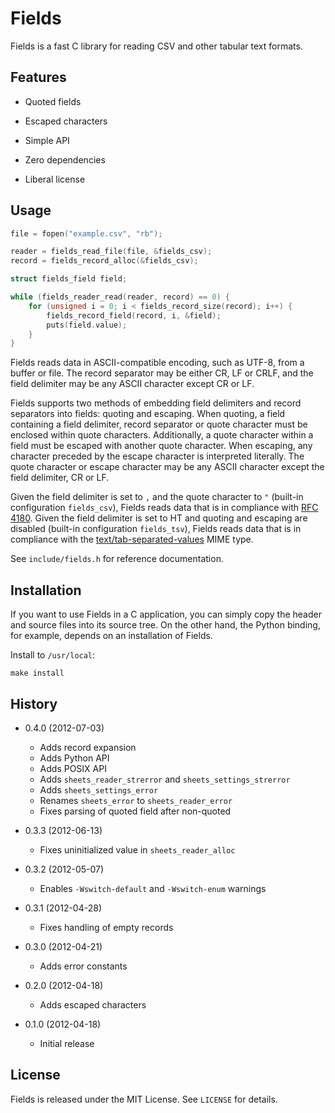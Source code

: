 Fields
======

Fields is a fast C library for reading CSV and other tabular text formats.


Features
--------

  - Quoted fields

  - Escaped characters

  - Simple API

  - Zero dependencies

  - Liberal license


Usage
-----

```c
file = fopen("example.csv", "rb");

reader = fields_read_file(file, &fields_csv);
record = fields_record_alloc(&fields_csv);

struct fields_field field;

while (fields_reader_read(reader, record) == 0) {
    for (unsigned i = 0; i < fields_record_size(record); i++) {
        fields_record_field(record, i, &field);
        puts(field.value);
    }
}
```

Fields reads data in ASCII-compatible encoding, such as UTF-8, from a buffer
or file. The record separator may be either CR, LF or CRLF, and the field
delimiter may be any ASCII character except CR or LF.

Fields supports two methods of embedding field delimiters and record separators
into fields: quoting and escaping. When quoting, a field containing a field
delimiter, record separator or quote character must be enclosed within quote
characters. Additionally, a quote character within a field must be escaped
with another quote character. When escaping, any character preceded by the
escape character is interpreted literally. The quote character or escape
character may be any ASCII character except the field delimiter, CR or LF.

Given the field delimiter is set to `,` and the quote character to `"`
(built-in configuration `fields_csv`), Fields reads data that is in compliance
with [RFC 4180][]. Given the field delimiter is set to HT and quoting and
escaping are disabled (built-in configuration `fields_tsv`), Fields reads data
that is in compliance with the [text/tab-separated-values][TSV] MIME type.

See `include/fields.h` for reference documentation.

  [RFC 4180]: http://tools.ietf.org/html/rfc4180
  [TSV]:      http://www.iana.org/assignments/media-types/text/tab-separated-values


Installation
------------

If you want to use Fields in a C application, you can simply copy the header
and source files into its source tree. On the other hand, the Python binding,
for example, depends on an installation of Fields. 

Install to `/usr/local`:

    make install


History
-------

  - 0.4.0 (2012-07-03)
    - Adds record expansion
    - Adds Python API
    - Adds POSIX API 
    - Adds `sheets_reader_strerror` and `sheets_settings_strerror`
    - Adds `sheets_settings_error`
    - Renames `sheets_error` to `sheets_reader_error`
    - Fixes parsing of quoted field after non-quoted

  - 0.3.3 (2012-06-13)
    - Fixes uninitialized value in `sheets_reader_alloc`

  - 0.3.2 (2012-05-07)
    - Enables `-Wswitch-default` and `-Wswitch-enum` warnings

  - 0.3.1 (2012-04-28)
    - Fixes handling of empty records

  - 0.3.0 (2012-04-21)
    - Adds error constants

  - 0.2.0 (2012-04-18)
    - Adds escaped characters

  - 0.1.0 (2012-04-18)
    - Initial release


License
-------

Fields is released under the MIT License. See `LICENSE` for details.
